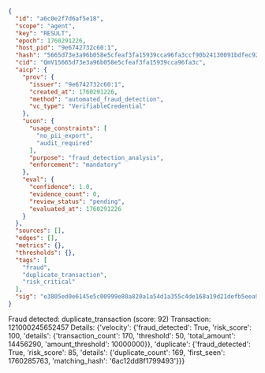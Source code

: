 ```json
{
  "id": "a6c0e2f7d6af5e18",
  "scope": "agent",
  "key": "RESULT",
  "epoch": 1760291226,
  "host_pid": "9e6742732c60:1",
  "hash": "5665d73e3a96b058e5cfeaf3fa15939cca96fa3ccf90b24130091bdfec92f46f",
  "cid": "QmV15665d73e3a96b058e5cfeaf3fa15939cca96fa3c",
  "aicp": {
    "prov": {
      "issuer": "9e6742732c60:1",
      "created_at": 1760291226,
      "method": "automated_fraud_detection",
      "vc_type": "VerifiableCredential"
    },
    "ucon": {
      "usage_constraints": [
        "no_pii_export",
        "audit_required"
      ],
      "purpose": "fraud_detection_analysis",
      "enforcement": "mandatory"
    },
    "eval": {
      "confidence": 1.0,
      "evidence_count": 0,
      "review_status": "pending",
      "evaluated_at": 1760291226
    }
  },
  "sources": [],
  "edges": [],
  "metrics": {},
  "thresholds": {},
  "tags": [
    "fraud",
    "duplicate_transaction",
    "risk_critical"
  ],
  "sig": "e3805ed0e6145e5c00999e80a820a1a54d1a355c4de168a19d21defb5eea9365"
}
```

Fraud detected: duplicate_transaction (score: 92)
Transaction: 121000245652457
Details: {'velocity': {'fraud_detected': True, 'risk_score': 100, 'details': {'transaction_count': 170, 'threshold': 50, 'total_amount': 14456290, 'amount_threshold': 10000000}}, 'duplicate': {'fraud_detected': True, 'risk_score': 85, 'details': {'duplicate_count': 169, 'first_seen': 1760285763, 'matching_hash': '6ac12dd8f1799493'}}}